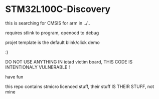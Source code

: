 # STM32L100C-Discovery

this is searching for CMSIS for arm in ../..

requires stlink to program, openocd to debug

projet template is the default blink/click demo

:)

DO NOT USE ANYTHING IN iotad victim board, THIS CODE IS INTENTIONALY VULNERABLE !

have fun

this repo contains stmicro licenced stuff, their stuff IS THEIR STUFF, not mine
